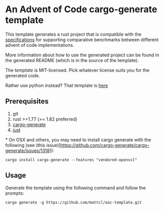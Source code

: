 # An Advent of Code cargo-generate template

This template generates a rust project that is compatible with the
[specifications](https://github.com/mattcl/aoc-benchmarks/blob/master/SPECIFICATION.md)
for supporting comparative benchmarks between different advent of code
implementations.

More information about how to use the generated project can be found in the
generated README (which is in the source of the template).

The _template_ is MIT-licensed. Pick whatever license suits you for the
generated code.

Rather use python instead? That template is
[here](https://github.com/mattcl/aoc-python-template)


## Prerequisites

1. git
2. rust >=1.77 (>= 1.82 preferred)
3. [cargo-generate](https://crates.io/crates/cargo-generate)
4. [just](https://github.com/casey/just#packages)

\* On OSX and others, you may need to install cargo generate with the following
(see (this
issue)[https://github.com/cargo-generate/cargo-generate/issues/1318]):

```
cargo install cargo-generate --features "vendored-openssl"
```


## Usage

Generate the template using the following command and follow the prompts:
```
cargo generate -g https://github.com/mattcl/aoc-template.git
```
